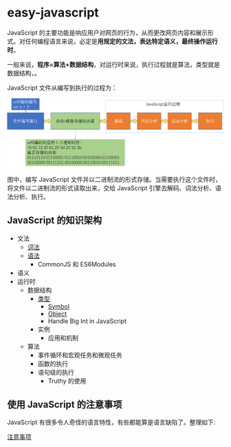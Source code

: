 # easy-javascript

JavaScript 的主要功能是响应用户对网页的行为，从而更改网页内容和展示形式。对任何编程语言来说，必定是**用规定的文法，表达特定语义，最终操作运行时**。

一般来说，**程序=算法+数据结构**，对运行时来说，执行过程就是算法，类型就是数据结构，。

JavaScript 文件从编写到执行的过程为：

![javascript](./images/javascript.png)

图中，编写 JavaScript 文件并以二进制流的形式存储。当需要执行这个文件时，将文件以二进制流的形式读取出来，交给 JavaScript 引擎去解码、词法分析、语法分析、执行。

## JavaScript 的知识架构

- 文法
  - [词法](./词法.md)
  - [语法](./语法.md)
    - CommonJS 和 ES6Modules
- 语义
- 运行时
  - 数据结构
    - [类型](./类型.md)
      - [Symbol](./Symbol.md)
      - [Object](./Object.md)
      - Handle Big Int in JavaScript
    - 实例
      - 应用和机制
  - 算法
    - 事件循环和宏观任务和微观任务
    - 函数的执行
    - 语句级的执行
      - Truthy 的使用

## 使用 JavaScript 的注意事项

JavaScript 有很多令人奇怪的语言特性，有些都能算是语言缺陷了。整理如下:

[注意事项](./注意事项.md)
